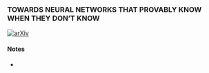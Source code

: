 ### TOWARDS NEURAL NETWORKS THAT PROVABLY KNOW WHEN THEY DON’T KNOW
[![arXiv](https://img.shields.io/badge/arXiv-2004.12908-red.svg?style=flat)](https://arxiv.org/pdf/1909.12180.pdf)

#### Notes 
- 